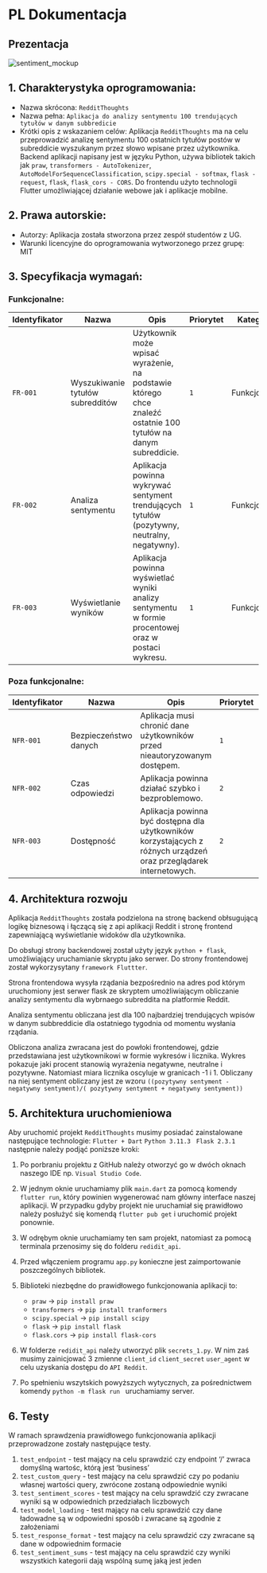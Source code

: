# PL Dokumentacja 

## Prezentacja

![sentiment_mockup](https://user-images.githubusercontent.com/90191027/231772360-91537aff-3df4-463b-8d78-877852df7371.png)


## 1. Charakterystyka oprogramowania:
- Nazwa skrócona: `RedditThoughts`
- Nazwa pełna: `Aplikacja do analizy sentymentu 100 trendujących tytułów w danym subbredicie`
- Krótki opis z wskazaniem celów: 
   Aplikacja `RedditThoughts` ma na celu przeprowadzić analizę sentymentu 100 ostatnich tytułów postów w subreddicie wyszukanym przez słowo wpisane przez użytkownika. Backend aplikacji napisany jest w języku Python, używa bibliotek takich jak `praw`, `transformers - AutoTokenizer`, `AutoModelForSequenceClassification`, `scipy.special - softmax`, `flask - request`, `flask`, `flask_cors - CORS`. Do frontendu użyto technologii Flutter umożliwiającej działanie webowe jak i aplikacje mobilne.

## 2. Prawa autorskie:
- Autorzy: Aplikacja została stworzona przez zespół studentów z UG.
- Warunki licencyjne do oprogramowania wytworzonego przez grupę: MIT

## 3. Specyfikacja wymagań:
### Funkcjonalne:
| Identyfikator | Nazwa | Opis | Priorytet | Kategoria |
| --- | --- | --- | --- | --- |
| `FR-001` | Wyszukiwanie tytułów subredditów | Użytkownik może wpisać wyrażenie, na podstawie którego chce znaleźć ostatnie 100 tytułów na danym subreddicie. | `1` | Funkcjonalne |
| `FR-002` | Analiza sentymentu | Aplikacja powinna wykrywać sentyment trendujących tytułów (pozytywny, neutralny, negatywny). | `1` | Funkcjonalne |
| `FR-003` | Wyświetlanie wyników | Aplikacja powinna wyświetlać wyniki analizy sentymentu w formie procentowej oraz w postaci wykresu. | `1` | Funkcjonalne |

### Poza funkcjonalne:
| Identyfikator | Nazwa | Opis | Priorytet | Kategoria |
| --- | --- | --- | --- | --- |
| `NFR-001` | Bezpieczeństwo danych | Aplikacja musi chronić dane użytkowników przed nieautoryzowanym dostępem. | `1` | Poza funkcjonalne |
| `NFR-002` | Czas odpowiedzi | Aplikacja powinna działać szybko i bezproblemowo. | `2` | Poza funkcjonalne |
| `NFR-003` | Dostępność | Aplikacja powinna być dostępna dla użytkowników korzystających z różnych urządzeń oraz przeglądarek internetowych. | `2` | Poza funkcjonalne |
## 4. Architektura rozwoju

Aplikacja `RedditThoughts` została podzielona na stronę backend obłsugującą logikę biznesową i łączącą się z api aplikacji Reddit i stronę frontend zapewniającą wyświetlanie widoków dla użytkownika. 

Do obsługi strony backendowej został użyty język `python + flask`, umożliwiający uruchamianie skryptu jako serwer. Do strony frontendowej został wykorzysytany `framework Fluttter`. 

Strona frontendowa wysyła rządania bezpośrednio na adres pod którym uruchomiony jest serwer flask ze skryptem umożliwiającym obliczanie analizy sentymentu dla wybrnaego subreddita na platformie Reddit. 

Analiza sentymentu obliczana jest dla 100 najbardziej trendujących wpisów w danym subbreddicie dla ostatniego tygodnia od momentu wysłania rządania. 

Obliczona analiza zwracana jest do powłoki frontendowej, gdzie przedstawiana jest użytkownikowi w formie wykresów i licznika. Wykres pokazuje jaki procent stanowią wyrażenia negatywne, neutralne i pozytywne. Natomiast miara licznika oscyluje w granicach -1 i 1. Obliczany na niej sentyment obliczany jest ze wzoru `((pozytywny sentyment - negatywny sentyment)/( pozytywny sentyment + negatywny sentyment))`

## 5. Architektura uruchomieniowa
Aby uruchomić projekt `RedditThoughts` musimy posiadać zainstalowane następujące technologie: `Flutter + Dart` `Python 3.11.3 ` `Flask 2.3.1` następnie należy podjąć poniższe kroki:
   1. Po porbraniu projektu z GitHub należy otworzyć go w dwóch oknach naszego IDE np. `Visual Studio Code`.
   2. W jednym oknie uruchamiamy plik `main.dart` za pomocą komendy `flutter run`, który powinien wygenerować nam główny interface naszej aplikacji. W przypadku       gdyby projekt nie uruchamiał się prawidłowo należy posłużyć się komendą `flutter pub get` i uruchomić projekt ponownie. 
   3. W odrębym oknie uruchamiamy ten sam projekt, natomiast za pomocą terminala przenosimy się do folderu `redidit_api`. 
   4. Przed włączeniem programu `app.py` konieczne jest zaimportowanie poszczególnych bibliotek.
   5. Biblioteki niezbędne do prawidłowego funkcjonowania aplikacji to: 
      -  `praw` -> `pip install praw`
      - `transformers` -> `pip install tranformers`                  
      - `scipy.special` -> `pip install scipy` 
      - `flask` -> `pip install flask` 
      - `flask.cors` -> `pip install flask-cors`
      
   6. W folderze `redidit_api` należy utworzyć plik `secrets_1.py`.  W nim zaś musimy zainicjować 3 zmienne `client_id` `client_secret` `user_agent` w celu           uzyskania dostępu do `API Reddit`. 
   7. Po spełnieniu wszytskich powyższych wytycznych, za pośrednictwem komendy `python -m flask run ` uruchamiamy server.
## 6. Testy
W ramach sprawdzenia prawidłowego funkcjonowania aplikacji przeprowadzone zostały następujące testy.

1. `test_endpoint` - test mający na celu sprawdzić czy endpoint ‘/’ zwraca domyślną wartośc, którą jest ‘business’
2. `test_custom_query` - test mający na celu sprawdzić czy po podaniu własnej wartości query, zwrócone zostaną odpowiednie wyniki 
3. `test_sentiment_scores` - test mający na celu sprawdzić czy zwracane wyniki są w odpowiednich przedziałach liczbowych
4. `test_model_loading` - test mający na celu sprawdzić czy dane ładowadne są w odpowiedni sposób i zwracane są zgodnie z założeniami
5. `test_response_format` - test mający na celu sprawdzić czy zwracane są dane w odpowiednim formacie
6. `test_sentiment_sums` - test mający na celu sprawdzić czy wyniki wszystkich kategorii dają wspólną sumę jaką jest jeden
